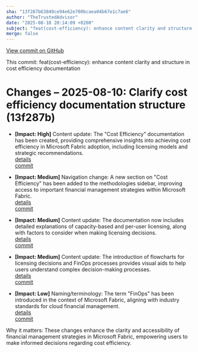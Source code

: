 ```yaml
---
sha: "13f287b63840ce94e62e700bcaea04b67e1c7ae6"
author: "TheTrustedAdvisor"
date: "2025-08-10 20:14:09 +0200"
subject: "feat(cost-efficiency): enhance content clarity and structure in cost efficiency documentation"
merge: false
---
```


[View commit on GitHub](https://github.com/TheTrustedAdvisor/FabricAdoptionFramework/commit/13f287b63840ce94e62e700bcaea04b67e1c7ae6)

This commit: feat(cost-efficiency): enhance content clarity and structure in cost efficiency documentation

# Changes – 2025-08-10: Clarify cost efficiency documentation structure (13f287b)

- **[Impact: High]** Content update: The "Cost Efficiency" documentation has been created, providing comprehensive insights into achieving cost efficiency in Microsoft Fabric adoption, including licensing models and strategic recommendations.  
   [details](/docs/about/changes/2025-08-10-cost-efficiency)  
   [commit](https://github.com/TheTrustedAdvisor/FabricAdoptionFramework/commit/13f287b63840ce94e62e700bcaea04b67e1c7ae6)

- **[Impact: Medium]** Navigation change: A new section on "Cost Efficiency" has been added to the methodologies sidebar, improving access to important financial management strategies within Microsoft Fabric.  
   [details](/docs/about/changes/2025-08-10-cost-efficiency)  
   [commit](https://github.com/TheTrustedAdvisor/FabricAdoptionFramework/commit/13f287b63840ce94e62e700bcaea04b67e1c7ae6)

- **[Impact: Medium]** Content update: The documentation now includes detailed explanations of capacity-based and per-user licensing, along with factors to consider when making licensing decisions.  
   [details](/docs/about/changes/2025-08-10-cost-efficiency)  
   [commit](https://github.com/TheTrustedAdvisor/FabricAdoptionFramework/commit/13f287b63840ce94e62e700bcaea04b67e1c7ae6)

- **[Impact: Medium]** Content update: The introduction of flowcharts for licensing decisions and FinOps processes provides visual aids to help users understand complex decision-making processes.  
   [details](/docs/about/changes/2025-08-10-cost-efficiency)  
   [commit](https://github.com/TheTrustedAdvisor/FabricAdoptionFramework/commit/13f287b63840ce94e62e700bcaea04b67e1c7ae6)

- **[Impact: Low]** Naming/terminology: The term "FinOps" has been introduced in the context of Microsoft Fabric, aligning with industry standards for cloud financial management.  
   [details](/docs/about/changes/2025-08-10-cost-efficiency)  
   [commit](https://github.com/TheTrustedAdvisor/FabricAdoptionFramework/commit/13f287b63840ce94e62e700bcaea04b67e1c7ae6)

Why it matters: These changes enhance the clarity and accessibility of financial management strategies in Microsoft Fabric, empowering users to make informed decisions regarding cost efficiency.
